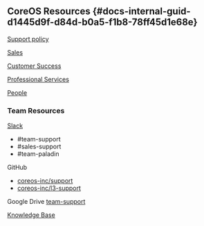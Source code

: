 ## CoreOS Resources {#docs-internal-guid-d1445d9f-d84d-b0a5-f1b8-78ff45d1e68e}

[Support policy](https://coreos.com/legal/support-policy/)

[Sales](https://sales.coreos.com/)

[Customer Success](https://sites.google.com/a/coreos.com/customersuccess/)

[Professional Services ](https://sites.google.com/coreos.com/proserv/home)

[People](https://sites.google.com/coreos.com/people/home?authuser=0)

### Team Resources

[Slack](https://coreos.slack.com/)

* \#team-support
* \#sales-support
* \#team-paladin

GitHub

* [coreos-inc/support](http://github.com/coreos-inc/support)
* [coreos-inc/l3-support](https://github.com/coreos-inc/l3-support/)

Google Drive [team-support](https://drive.google.com/drive/folders/0B9nYDkFd8ObmTzQxLVIwZmxhVjQ)

[Knowledge Base](https://support.coreos.com/hc/en-us)

